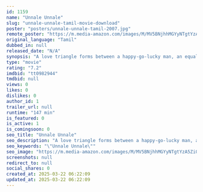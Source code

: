 ```yaml
---
id: 1159
name: "Unnale Unnale"
slug: "unnale-unnale-tamil-movie-download"
poster: "posters/unnale-unnale-tamil-2007.jpg"
remote_poster: "https://m.media-amazon.com/images/M/MV5BNjhhMGYyNTgtYzA5Zi00MWI1LWIyMTMtOGFmOWRmMzBkYmFjXkEyXkFqcGc@._V1_SX300.jpg"
original_language: "Tamil"
dubbed_in: null
released_date: "N/A"
synopsis: "A love triangle forms between a happy-go-lucky man, an equally chirpy woman and a serious woman."
type: "movie"
rating: "7.2"
imdbid: "tt0982944"
tmdbid: null
views: 0
likes: 0
dislikes: 0
author_id: 1
trailer_url: null
runtime: "147 min"
is_featured: 0
is_active: 1
is_comingsoon: 0
seo_title: "Unnale Unnale"
seo_description: "A love triangle forms between a happy-go-lucky man, an equally chirpy woman and a serious woman."
seo_keywords: "\"Unnale Unnale\""
seo_image: "https://m.media-amazon.com/images/M/MV5BNjhhMGYyNTgtYzA5Zi00MWI1LWIyMTMtOGFmOWRmMzBkYmFjXkEyXkFqcGc@._V1_SX300.jpg"
screenshots: null
redirect_to: null
social_shares: 0
created_at: 2025-03-22 06:22:09
updated_at: 2025-03-22 06:22:09
---
```


